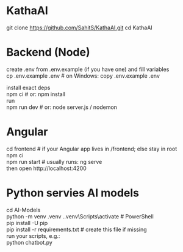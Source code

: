 # KathaAI

git clone https://github.com/SahitS/KathaAI.git
cd KathaAI

# Backend (Node)
create .env from .env.example (if you have one) and fill variables <br>
cp .env.example .env  # on Windows: copy .env.example .env <br>

install exact deps <br>
npm ci               # or: npm install <br>
run <br>
npm run dev          # or: node server.js / nodemon <br>


# Angular
cd frontend   # if your Angular app lives in /frontend; else stay in root <br>
npm ci <br>
npm run start    # usually runs: ng serve <br>
then open http://localhost:4200 <br>


# Python servies AI models
cd AI-Models <br>
python -m venv .venv
.\.venv\Scripts\activate            # PowerShell <br>
pip install -U pip <br>
pip install -r requirements.txt     # create this file if missing <br>
run your scripts, e.g.: <br>
python chatbot.py <br>
